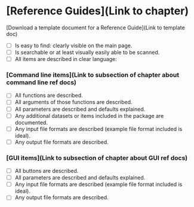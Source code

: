 # [Reference Guides](Link to chapter)
[Download a template document for a Reference Guide](Link to template doc)
- [ ] Is easy to find: clearly visible on the main page.
- [ ] Is searchable or at least visually easily able to be scanned.
- [ ] All items are described in clear language:

### [Command line items](Link to subsection of chapter about command line ref docs)
  - [ ] All functions are described.
  - [ ] All arguments of those functions are described.
  - [ ] All parameters are described and defaults explained.
  - [ ] Any additional datasets or items included in the package are documented.
  - [ ] Any input file formats are described (example file format included is ideal).
  - [ ] Any output file formats are described.

### [GUI items](Link to subsection of chapter about GUI ref docs)
  - [ ] All buttons are described.
  - [ ] All parameters are described and defaults explained.
  - [ ] Any input file formats are described (example file format included is ideal).
  - [ ] Any output file formats are described.
